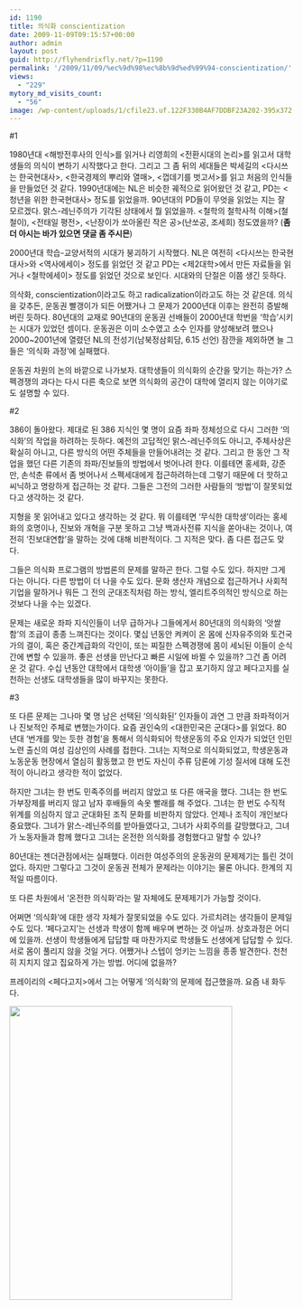```yaml
---
id: 1190
title: 의식화 conscientization
date: 2009-11-09T09:15:57+00:00
author: admin
layout: post
guid: http://flyhendrixfly.net/?p=1190
permalink: '/2009/11/09/%ec%9d%98%ec%8b%9d%ed%99%94-conscientization/'
views:
  - "229"
mytory_md_visits_count:
  - "56"
image: /wp-content/uploads/1/cfile23.uf.122F330B4AF7DDBF23A202-395x372.jpg
---
```

#1
  
1980년대 <해방전후사의 인식>를 읽거나 리영희의 <전환시대의 논리>를 읽고서 대학생들의 의식이 변하기 시작했다고 한다. 그리고 그 좀 뒤의 세대들은 박세길의 <다시쓰는 한국현대사>, <한국경제의 뿌리와 열매>, <껍데기를 벗고서>를 읽고 처음의 인식들을 만들었던 것 같다. 1990년대에는 NL은 비슷한 궤적으로 읽어왔던 것 같고, PD는 <청년을 위한 한국현대사> 정도를 읽었을까. 90년대의 PD들이 무엇을 읽었는 지는 잘 모르겠다. 맑스-레닌주의가 기각된 상태에서 뭘 읽었을까. <철학의 철학사적 이해>(철철이), <전태일 평전>, <난장이가 쏘아올린 작은 공>(난쏘공, 조세희) 정도였을까? (<span style="font-weight: bold;">좀 더 아시는 바가 있으면 댓글 좀 주시믄</span>)

2000년대 학습-교양서적의 시대가 붕괴하기 시작했다. NL은 여전히 <다시쓰는 한국현대사>와 <역사에세이> 정도를 읽었던 것 같고 PD는 <제2대학>에서 만든 자료들을 읽거나 <철학에세이> 정도를 읽었던 것으로 보인다. 시대와의 단절은 이쯤 생긴 듯하다.

의삭화, conscientization이라고도 하고 radicalization이라고도 하는 것 같은데. 의식을 갖추든, 운동권 빨갱이가 되든 어쨌거나 그 문제가 2000년대 이후는 완전히 증발해버린 듯하다. 80년대의 교재로 90년대의 운동권 선배들이 2000년대 학번을 &#8216;학습&#8217;시키는 시대가 있었던 셈이다. 운동권은 이미 소수였고 소수 인자를 양성해보려 했으나 2000~2001년에 열렸던 NL의 전성기(남북정삼회담, 6.15 선언) 잠깐을 제외하면 늘 그들은 &#8216;의식화 과정&#8217;에 실패했다.

운동권 차원의 논의 바깥으로 나가보자. 대학생들이 의식화의 순간을 맞기는 하는가? 스펙경쟁의 과다는 다시 다른 축으로 보면 의식화의 공간이 대학에 열리지 않는 이야기로도 설명할 수 있다.

#2
  
386이 돌아왔다. 제대로 된 386 지식인 몇 명이 요즘 좌파 정체성으로 다시 그러한 &#8216;의식화&#8217;의 작업을 하려하는 듯하다. 예전의 고답적인 맑스-레닌주의도 아니고, 주체사상은 확실히 아니고, 다른 방식의 어떤 주체들을 만들어내려는 것 같다. 그리고 한 동안 그 작업을 했던 다른 기존의 좌파/진보들의 방법에서 벗어나려 한다. 이를테면 홍세화, 강준만, 손석춘 류에서 좀 벗어나서 스펙세대에게 접근하려하는데 그렇기 때문에 더 핫하고 씨닉하고 명랑하게 접근하는 것 같다. 그들은 그전의 그러한 사람들의 &#8216;방법&#8217;이 잘못되었다고 생각하는 것 같다. 

지형을 못 읽어내고 있다고 생각하는 것 같다. 뭐 이를테면 &#8216;무식한 대학생&#8217;이라는 홍세화의 호명이나, 진보와 개혁을 구분 못하고 그냥 백과사전류 지식을 쏟아내는 것이나, 여전히 &#8216;진보대연합&#8217;을 말하는 것에 대해 비판적이다. 그 지적은 맞다. 좀 다른 접근도 맞다.

그들은 의식화 프로그램의 방법론의 문제를 말하곤 한다. 그럴 수도 있다. 하지만 그게 다는 아니다. 다른 방법이 더 나을 수도 있다. 문화 생산자 개념으로 접근하거나 사회적 기업을 말하거나 뭐든 그 전의 군대조직처럼 하는 방식, 엘리트주의적인 방식으로 하는 것보다 나을 수는 있겠다.

문제는 새로운 좌파 지식인들이 너무 급하거나 그들에게서 80년대의 의식화의 &#8216;앗쌀함&#8217;의 조급이 종종 느껴진다는 것이다. 몇십 년동안 켜켜이 온 몸에 신자유주의와 토건국가의 결이, 혹은 중간계급화의 각인이, 또는 찌질한 스펙경쟁에 몸이 세뇌된 이들이 순식간에 변할 수 있을까. 좋은 선생을 만난다고 빠른 시일에 바뀔 수 있을까? 그건 좀 어려운 것 같다. 수십 년동안 대학에서 대학생 &#8216;아이들&#8217;을 잡고 포기하지 않고 페다고지를 실천하는 선생도 대학생들을 많이 바꾸지는 못한다.

#3

또 다른 문제는 그나마 몇 명 남은 선택된 &#8216;의식화된&#8217; 인자들이 과연 그 만큼 좌파적이거나 진보적인 주체로 변했는가이다. 요즘 권인숙의 <대한민국은 군대다>를 읽었다. 80년대 &#8216;번개를 맞는 듯한 경험&#8217;을 통해서 의식화되어 학생운동의 주요 인자가 되었던 인민노련 출신의 여성 김상인의 사례를 접한다. 그녀는 지적으로 의식화되었고, 학생운동과 노동운동 현장에서 열심히 활동했고 한 번도 자신이 주류 담론에 기성 질서에 대해 도전적이 아니라고 생각한 적이 없었다.

하지만 그녀는 한 번도 민족주의를 버리지 않았고 또 다른 애국을 했다. 그녀는 한 번도 가부장제를 버리지 않고 남자 후배들의 속옷 빨래를 해 주었다. 그녀는 한 번도 수직적 위계를 의심하지 않고 군대화된 조직 문화를 비판하지 않았다. 언제나 조직이 개인보다 중요했다. 그녀가 맑스-레닌주의를 받아들였다고, 그녀가 사회주의를 갈망했다고, 그녀가 노동자들과 함께 했다고 그녀는 온전한 의식화를 경험했다고 말할 수 있나?

80년대는 젠더관점에서는 실패했다. 이러한 여성주의의 운동권의 문제제기는 틀린 것이 없다. 하지만 그렇다고 그것이 운동권 전체가 문제라는 이야기는 물론 아니다. 한계의 지적일 따름이다.

또 다른 차원에서 &#8216;온전한 의식화&#8217;라는 말 자체에도 문제제기가 가능할 것이다.

어쩌면 &#8216;의식화&#8217;에 대한 생각 자체가 잘못되었을 수도 있다. 가르치려는 생각들이 문제일 수도 있다. &#8216;페다고지&#8217;는 선생과 학생이 함께 배우며 변하는 것 아닐까. 상호과정은 어디에 있을까. 선생이 학생들에게 답답할 때 마찬가지로 학생들도 선생에게 답답할 수 있다. 서로 몸이 풀리지 않을 것일 거다. 어쨌거나 스텝이 엉키는 느낌을 종종 발견한다. 천천히 지치지 않고 집요하게 가는 방법. 어디에 없을까?

프레이리의 <페다고지>에서 그는 어떻게 &#8216;의식화&#8217;의 문제에 접근했을까. 요즘 내 화두다.

<img src="http://submania.dothome.co.kr/wp-content/uploads/1/cfile23.uf.122F330B4AF7DDBF23A202.jpg" class="aligncenter" width="395" height="520" alt="" filename="paulo_freire_chhhh_flickr_cc.jpg" filemime="image/jpeg" />
